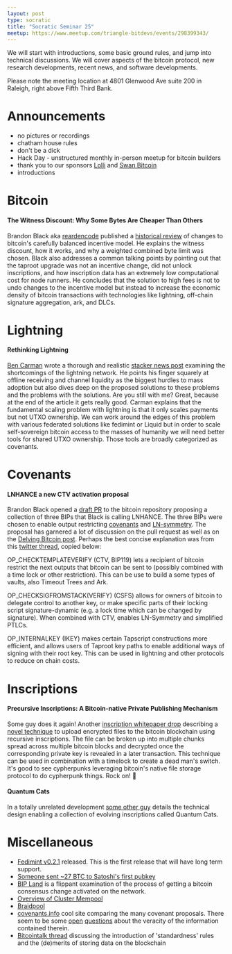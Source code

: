 ```yaml
---
layout: post
type: socratic
title: "Socratic Seminar 25"
meetup: https://www.meetup.com/triangle-bitdevs/events/298399343/
---
```


We will start with introductions, some basic ground rules, and jump into technical discussions. We will cover aspects of the bitcoin protocol, new research developments, recent news, and software developments.

Please note the meeting location at 4801 Glenwood Ave suite 200 in Raleigh, right above Fifth Third Bank.

# Announcements

- no pictures or recordings
- chatham house rules
- don't be a dick
- Hack Day - unstructured monthly in-person meetup for bitcoin builders
- thank you to our sponsors [Lolli](https://www.lolli.com/) and [Swan Bitcoin](https://www.swanbitcoin.com)
- introductions

# Bitcoin

#### The Witness Discount: Why Some Bytes Are Cheaper Than Others

Brandon Black aka [reardencode](https://twitter.com/reardencode) published a [historical review](https://bitcoinmagazine.com/technical/the-witness-discount-why-some-bytes-are-cheaper-than-others) of changes to bitcoin's carefully balanced incentive model. He explains the witness discount, how it works, and why a weighted combined byte limit was chosen. Black also addresses a common talking points by pointing out that the taproot upgrade was not an incentive change, did not unlock inscriptions, and how inscription data has an extremely low computational cost for node runners. He concludes that the solution to high fees is not to undo changes to the incentive model but instead to increase the economic density of bitcoin transactions with technologies like lightning, off-chain signature aggregation, ark, and DLCs.

# Lightning

#### Rethinking Lightning

[Ben Carman](https://stacker.news/benthecarman) wrote a thorough and realistic [stacker news post](https://stacker.news/items/379225) examining the shortcomings of the lightning network. He points his finger squarely at offline receiving and channel liquidity as the biggest hurdles to mass adoption but also dives deep on the proposed solutions to these problems and the problems with the solutions. Are you still with me? Great, because at the end of the article it gets really good. Carman explains that the fundamental scaling problem with lightning is that it only scales payments but not UTXO ownership. We can work around the edges of this problem with various federated solutions like fedimint or Liquid but in order to scale self-sovereign bitcoin access to the masses of humanity we will need better tools for shared UTXO ownership. Those tools are broadly categorized as covenants.

# Covenants

#### LNHANCE a new CTV activation proposal

Brandon Black opened a [draft PR](https://github.com/bitcoin/bitcoin/pull/29198) to the bitcoin repository proposing a collection of three BIPs that Black is calling LNHANCE. The three BIPs were chosen to enable output restricting [covenants](https://bitcoinops.org/en/topics/covenants/) and [LN-symmetry](https://bitcoinops.org/en/topics/eltoo/). The proposal has garnered a lot of discussion on the pull request as well as on the [Delving Bitcoin post](https://delvingbitcoin.org/t/lnhance-bips-and-implementation/376). Perhaps the best concise explanation was from this [twitter thread](https://twitter.com/reardencode/status/1744394209334038796), copied below:

OP_CHECKTEMPLATEVERIFY (CTV, BIP119) lets a recipient of bitcoin restrict the next outputs that bitcoin can be sent to (possibly combined with a time lock or other restriction). This can be use to build a some types of vaults, also Timeout Trees and Ark.
 
OP_CHECKSIGFROMSTACK(VERIFY) (CSFS) allows for owners of bitcoin to delegate control to another key, or make specific parts of their locking script signature-dynamic (e.g. a lock time which can be changed by signature). When combined with CTV, enables LN-Symmetry and simplified PTLCs.
 
OP_INTERNALKEY (IKEY) makes certain Tapscript constructions more efficient, and allows users of Taproot key paths to enable additional ways of signing with their root key. This can be used in lightning and other protocols to reduce on chain costs.

# Inscriptions

#### Precursive Inscriptions: A Bitcoin-native Private Publishing Mechanism

Some guy does it again! Another [inscription whitepaper drop](https://www.ord.io/54024385) describing a [novel technique](https://github.com/4de67a207019fd4d855ef0a188b4519c/Precursive-Inscriptions/blob/main/Precursive%20Inscriptions%20-%20A%20Bitcoin-native%20Private%20Publishing%20Mechanism.pdf) to upload encrypted files to the bitcoin blockchain using recursive inscriptions. The file can be broken up into multiple chunks spread across multiple bitcoin blocks and decrypted once the corresponding private key is revealed in a later transaction. This technique can be used in combination with a timelock to create a dead man's switch. It's good to see cypherpunks leveraging bitcoin's native file storage protocol to do cypherpunk things. Rock on! 🤘

#### Quantum Cats

In a totally unrelated development [some other guy](https://twitter.com/rot13maxi/status/1745983083608789345) details the technical design enabling a collection of evolving inscriptions called Quantum Cats.

# Miscellaneous

- [Fedimint v0.2.1](https://github.com/fedimint/fedimint/releases/tag/v0.2.1) released. This is the first release that will have long term support.
- [Someone sent ~27 BTC to Satoshi's first pubkey](https://twitter.com/mononautical/status/1743391496827473925)
- [BIP Land](https://www.quantumcats.xyz/bip-land) is a flippant examination of the process of getting a bitcoin consensus change activated on the network.
- [Overview of Cluster Mempool](https://delvingbitcoin.org/t/an-overview-of-the-cluster-mempool-proposal/393/1)
- [Braidpool](https://github.com/braidpool/braidpool/blob/main/docs/braidpool_spec.md)
- [covenants.info](https://covenants.info/) cool site comparing the many covenant proposals. There seem to be some [open](https://twitter.com/Polyd_/status/1746575634170613824) [questions](https://twitter.com/brian_trollz/status/1746573443393273950) about the veracity of the information contained therein.
- [Bitcointalk thread](https://bitcointalk.org/index.php?topic=2162.0) discussing the introduction of 'standardness' rules and the (de)merits of storing data on the blockchain
